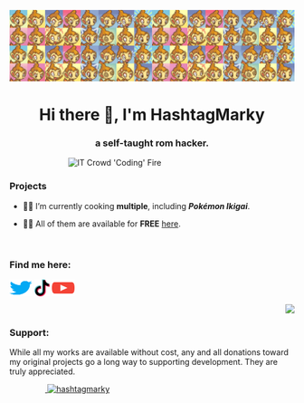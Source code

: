 ![MasterHead](https://github.com/HashtagMarky/hashtagmarky/blob/main/chimchar-pmd-banner.png)
<h1 align="center">Hi there 👋, I'm HashtagMarky</h1>
<h3 align="center">a self-taught rom hacker.</h3>
&nbsp;
<img align="right" alt="IT Crowd 'Coding' Fire" width="400" src="https://gifdb.com/images/high/it-crowd-fire-this-is-fine-yd0qbeoybp7dttbb.gif">
<h3 align="left">Projects</h3>

- 👨‍🍳 I’m currently cooking **multiple**, including **_Pokémon Ikigai_**.

- 👨‍💻 All of them are available for **FREE** [here](https://hashtagmarky.github.io).

&nbsp;
<h3 align="left">Find me here:</h3>
<p align="left">
<a href="https://twitter.com/samuellmark" target="blank"><img align="center" src="https://github.com/HashtagMarky/hashtagmarky/blob/main/icons/twitter.svg" alt="samuellmark" height="30" width="40" /></a>
<a href="https://tiktok.com/@hashtagmarky" target="blank"><img align="center" src="https://github.com/HashtagMarky/hashtagmarky/blob/main/icons/tiktok.png" alt="samuellmark" height="30" width="27" /></a>
<a href="https://www.youtube.com/c/hashtag-marky" target="blank"><img align="center" src="https://github.com/HashtagMarky/hashtagmarky/blob/main/icons/youtube.svg" alt="hashtag-marky" height="30" width="40" /></a>
</p>

<p>&nbsp;<img align="right" src="https://github-readme-stats.vercel.app/api?username=hashtagmarky&theme=shades-of-purple&show_icons=true&hide_border=true&count_private=true"/></p>

<h3 align="left">Support:</h3>

While all my works are available without cost, any and all donations toward my original projects go a long way to supporting development. They are truly appreciated.


<p>&nbsp;&nbsp;&nbsp;&nbsp;&nbsp;&nbsp;&nbsp;&nbsp;&nbsp;&nbsp;&nbsp;&nbsp;&nbsp;&nbsp;&nbsp;&nbsp;<a href="https://ko-fi.com/hashtagmarky"> <img align="centre" src="https://cdn.ko-fi.com/cdn/kofi3.png?v=3" height="50" width="210" alt="hashtagmarky" /></a></p><br><br>

